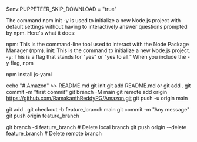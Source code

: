 $env:PUPPETEER_SKIP_DOWNLOAD = "true"

The command npm init -y is used to initialize a new Node.js project with default settings without having to interactively answer questions prompted by npm. Here's what it does:

npm: This is the command-line tool used to interact with the Node Package Manager (npm).
init: This is the command to initialize a new Node.js project.
-y: This is a flag that stands for "yes" or "yes to all." When you include the -y flag, npm 

npm install js-yaml


echo "# Amazon" >> README.md
git init
git add README.md  or git add .
git commit -m "first commit"
git branch -M main
git remote add origin https://github.com/RamakanthReddyPG/Amazon.git
git push -u origin main

git add .
git checkout -b feature_branch main
git commit -m "Any message"
git push origin feature_branch


git branch -d feature_branch          # Delete local branch
git push origin --delete feature_branch  # Delete remote branch
